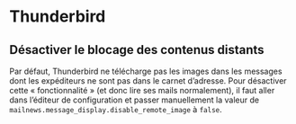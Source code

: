 # Thunderbird

## Désactiver le blocage des contenus distants

Par défaut, Thunderbird ne télécharge pas les images dans les messages dont les expéditeurs ne sont pas dans le carnet d’adresse. Pour désactiver cette « fonctionnalité » (et donc lire ses mails normalement), il faut aller dans l’éditeur de configuration et passer manuellement la valeur de `mailnews.message_display.disable_remote_image` à `false`.
